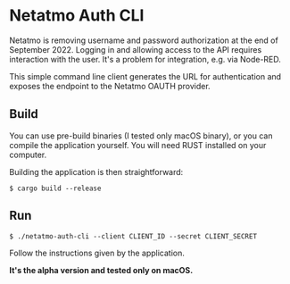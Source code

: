 # Netatmo Auth CLI

Netatmo is removing username and password authorization at the end of September 2022. Logging in and allowing access to the API requires interaction with the user. It's a problem for integration, e.g. via Node-RED.

This simple command line client generates the URL for authentication and exposes the endpoint to the Netatmo OAUTH provider.

## Build

You can use pre-build binaries (I tested only macOS binary), or you can compile the application yourself. You will need RUST installed on your computer.

Building the application is then straightforward:

`$ cargo build --release`

## Run
`$ ./netatmo-auth-cli --client CLIENT_ID --secret CLIENT_SECRET`

Follow the instructions given by the application.

**It's the alpha version and tested only on macOS.** 